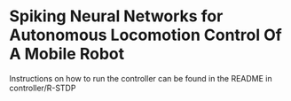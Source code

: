 # Spiking Neural Networks for Autonomous Locomotion Control Of A Mobile Robot

Instructions on how to run the controller can be found in the README in controller/R-STDP
